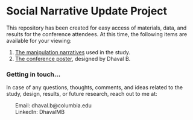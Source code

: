 # Social Narrative Update Project

This repository has been created for easy access of materials, data, and results for the conference attendees. At this time, the following items are available for your viewing:
1. [The manipulation narratives](https://github.com/dhavalmb/social_narrative_update_project/blob/main/Materials/Narratives.pdf) used in the study.
2. [The conference poster](https://github.com/dhavalmb/social_narrative_update_project/blob/main/Materials/SNUP_Poster_2025.pdf), designed by Dhaval B.

### Getting in touch...
In case of any questions, thoughts, comments, and ideas related to the study, design, results, or future research, reach out to me at:
<ul>
<li style="list-style-type: none;">Email: <a href="mailto:dhaval.b@columbia.edu" style="text-decoration:none">dhaval.b@columbia.edu</a></li>
<li style="list-style-type: none;">LinkedIn: <a href="https://www.linkedin.com/in/dhavalmb/" style="text-decoration:none">DhavalMB</a></li>
</ul>